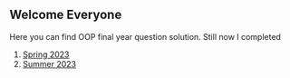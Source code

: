 ## Welcome Everyone 
Here you can find OOP final year question solution.
Still now I completed 
1. [Spring 2023](src/Spring_2023)
2. [Summer 2023](src/Summer_2023)